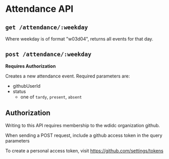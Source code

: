 # Attendance API


## `get /attendance/:weekday`

Where weekday is of format "w03d04", returns all events for that day.

## `post /attendance/:weekday`

**Requires Authorization**

Creates a new attendance event. Required parameters are:

- githubUserId
- status
  - one of `tardy`, `present`, `absent`

## Authorization

Writing to this API requires membership to the wdidc organization github.

When sending a POST request, include a github access token in the query parameters

To create a personal access token, visit https://github.com/settings/tokens
